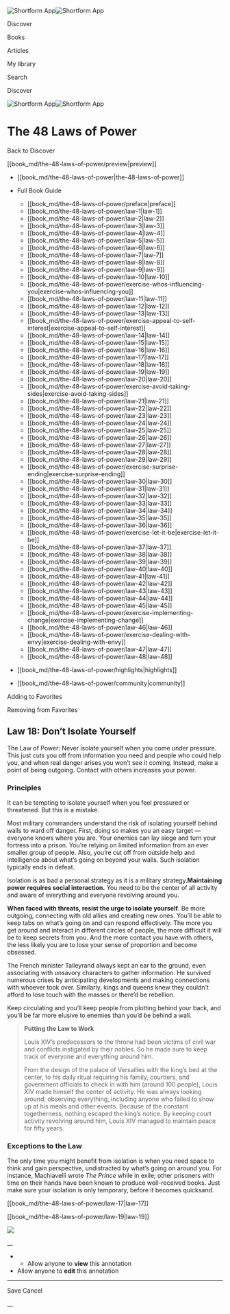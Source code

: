 ![Shortform App](/img/logo.36a2399e.svg)![Shortform App](/img/logo-dark.70c1b072.svg)

Discover

Books

Articles

My library

Search

Discover

![Shortform App](/img/logo.36a2399e.svg)![Shortform App](/img/logo-dark.70c1b072.svg)

# The 48 Laws of Power

Back to Discover

[[book_md/the-48-laws-of-power/preview|preview]]

  * [[book_md/the-48-laws-of-power|the-48-laws-of-power]]
  * Full Book Guide

    * [[book_md/the-48-laws-of-power/preface|preface]]
    * [[book_md/the-48-laws-of-power/law-1|law-1]]
    * [[book_md/the-48-laws-of-power/law-2|law-2]]
    * [[book_md/the-48-laws-of-power/law-3|law-3]]
    * [[book_md/the-48-laws-of-power/law-4|law-4]]
    * [[book_md/the-48-laws-of-power/law-5|law-5]]
    * [[book_md/the-48-laws-of-power/law-6|law-6]]
    * [[book_md/the-48-laws-of-power/law-7|law-7]]
    * [[book_md/the-48-laws-of-power/law-8|law-8]]
    * [[book_md/the-48-laws-of-power/law-9|law-9]]
    * [[book_md/the-48-laws-of-power/law-10|law-10]]
    * [[book_md/the-48-laws-of-power/exercise-whos-influencing-you|exercise-whos-influencing-you]]
    * [[book_md/the-48-laws-of-power/law-11|law-11]]
    * [[book_md/the-48-laws-of-power/law-12|law-12]]
    * [[book_md/the-48-laws-of-power/law-13|law-13]]
    * [[book_md/the-48-laws-of-power/exercise-appeal-to-self-interest|exercise-appeal-to-self-interest]]
    * [[book_md/the-48-laws-of-power/law-14|law-14]]
    * [[book_md/the-48-laws-of-power/law-15|law-15]]
    * [[book_md/the-48-laws-of-power/law-16|law-16]]
    * [[book_md/the-48-laws-of-power/law-17|law-17]]
    * [[book_md/the-48-laws-of-power/law-18|law-18]]
    * [[book_md/the-48-laws-of-power/law-19|law-19]]
    * [[book_md/the-48-laws-of-power/law-20|law-20]]
    * [[book_md/the-48-laws-of-power/exercise-avoid-taking-sides|exercise-avoid-taking-sides]]
    * [[book_md/the-48-laws-of-power/law-21|law-21]]
    * [[book_md/the-48-laws-of-power/law-22|law-22]]
    * [[book_md/the-48-laws-of-power/law-23|law-23]]
    * [[book_md/the-48-laws-of-power/law-24|law-24]]
    * [[book_md/the-48-laws-of-power/law-25|law-25]]
    * [[book_md/the-48-laws-of-power/law-26|law-26]]
    * [[book_md/the-48-laws-of-power/law-27|law-27]]
    * [[book_md/the-48-laws-of-power/law-28|law-28]]
    * [[book_md/the-48-laws-of-power/law-29|law-29]]
    * [[book_md/the-48-laws-of-power/exercise-surprise-ending|exercise-surprise-ending]]
    * [[book_md/the-48-laws-of-power/law-30|law-30]]
    * [[book_md/the-48-laws-of-power/law-31|law-31]]
    * [[book_md/the-48-laws-of-power/law-32|law-32]]
    * [[book_md/the-48-laws-of-power/law-33|law-33]]
    * [[book_md/the-48-laws-of-power/law-34|law-34]]
    * [[book_md/the-48-laws-of-power/law-35|law-35]]
    * [[book_md/the-48-laws-of-power/law-36|law-36]]
    * [[book_md/the-48-laws-of-power/exercise-let-it-be|exercise-let-it-be]]
    * [[book_md/the-48-laws-of-power/law-37|law-37]]
    * [[book_md/the-48-laws-of-power/law-38|law-38]]
    * [[book_md/the-48-laws-of-power/law-39|law-39]]
    * [[book_md/the-48-laws-of-power/law-40|law-40]]
    * [[book_md/the-48-laws-of-power/law-41|law-41]]
    * [[book_md/the-48-laws-of-power/law-42|law-42]]
    * [[book_md/the-48-laws-of-power/law-43|law-43]]
    * [[book_md/the-48-laws-of-power/law-44|law-44]]
    * [[book_md/the-48-laws-of-power/law-45|law-45]]
    * [[book_md/the-48-laws-of-power/exercise-implementing-change|exercise-implementing-change]]
    * [[book_md/the-48-laws-of-power/law-46|law-46]]
    * [[book_md/the-48-laws-of-power/exercise-dealing-with-envy|exercise-dealing-with-envy]]
    * [[book_md/the-48-laws-of-power/law-47|law-47]]
    * [[book_md/the-48-laws-of-power/law-48|law-48]]
  * [[book_md/the-48-laws-of-power/highlights|highlights]]
  * [[book_md/the-48-laws-of-power/community|community]]



Adding to Favorites 

Removing from Favorites 

## Law 18: Don’t Isolate Yourself

The Law of Power: Never isolate yourself when you come under pressure. This just cuts you off from information you need and people who could help you, and when real danger arises you won’t see it coming. Instead, make a point of being outgoing. Contact with others increases your power.

### Principles

It can be tempting to isolate yourself when you feel pressured or threatened. But this is a mistake.

Most military commanders understand the risk of isolating yourself behind walls to ward off danger. First, doing so makes you an easy target — everyone knows where you are. Your enemies can lay siege and turn your fortress into a prison. You’re relying on limited information from an ever smaller group of people. Also, you’re cut off from outside help and intelligence about what’s going on beyond your walls. Such isolation typically ends in defeat.

Isolation is as bad a personal strategy as it is a military strategy.**Maintaining power requires social interaction.** You need to be the center of all activity and aware of everything and everyone revolving around you.

**When faced with threats, resist the urge to isolate yourself**. Be more outgoing, connecting with old allies and creating new ones. You’ll be able to keep tabs on what’s going on and can respond effectively. The more you get around and interact in different circles of people, the more difficult it will be to keep secrets from you. And the more contact you have with others, the less likely you are to lose your sense of proportion and become obsessed.

The French minister Talleyrand always kept an ear to the ground, even associating with unsavory characters to gather information. He survived numerous crises by anticipating developments and making connections with whoever took over. Similarly, kings and queens knew they couldn’t afford to lose touch with the masses or there’d be rebellion.

Keep circulating and you’ll keep people from plotting behind your back, and you’ll be far more elusive to enemies than you’d be behind a wall.

> **Putting the Law to Work**
> 
> Louis XIV’s predecessors to the throne had been victims of civil war and conflicts instigated by their nobles. So he made sure to keep track of everyone and everything around him.
> 
> From the design of the palace of Versailles with the king’s bed at the center, to his daily ritual requiring his family, courtiers, and government officials to check in with him (around 100 people), Louis XIV made himself the center of activity. He was always looking around, observing everything, including anyone who failed to show up at his meals and other events. Because of the constant togetherness, nothing escaped the king’s notice. By keeping court activity revolving around him, Louis XIV managed to maintain peace for fifty years.

### Exceptions to the Law

The only time you might benefit from isolation is when you need space to think and gain perspective, undistracted by what’s going on around you. For instance, Machiavelli wrote _The Prince_ while in exile; other prisoners with time on their hands have been known to produce well-received books. Just make sure your isolation is only temporary, before it becomes quicksand.

[[book_md/the-48-laws-of-power/law-17|law-17]]

[[book_md/the-48-laws-of-power/law-19|law-19]]

![](https://bat.bing.com/action/0?ti=56018282&Ver=2&mid=d827aeae-b98b-4908-93c2-442747e42204&sid=1711133063fa11eebdec89a8b8ae3bbc&vid=171147a063fa11eea7440fcfeb230d96&vids=0&msclkid=N&pi=0&lg=en-US&sw=800&sh=600&sc=24&nwd=1&tl=Shortform%20%7C%20Book&p=https%3A%2F%2Fwww.shortform.com%2Fapp%2Fbook%2Fthe-48-laws-of-power%2Flaw-18&r=&lt=581&evt=pageLoad&sv=1&rn=895090)

__

  *   * Allow anyone to **view** this annotation
  * Allow anyone to **edit** this annotation



* * *

Save Cancel

__



